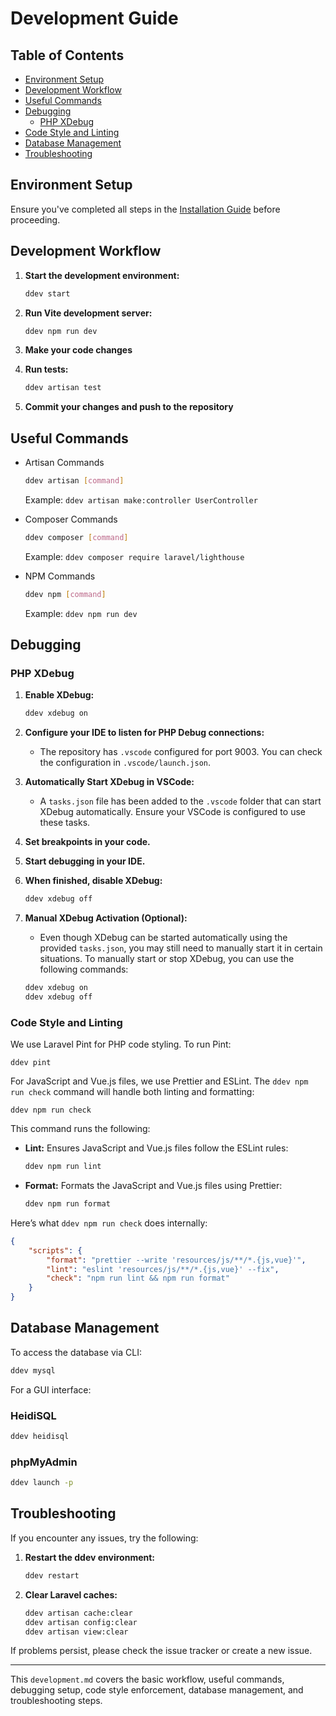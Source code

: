 
# Development Guide

## Table of Contents

- [Environment Setup](#environment-setup)
- [Development Workflow](#development-workflow)
- [Useful Commands](#useful-commands)
- [Debugging](#debugging)
  - [PHP XDebug](#php-xdebug)
- [Code Style and Linting](#code-style-and-linting)
- [Database Management](#database-management)
- [Troubleshooting](#troubleshooting)

## Environment Setup

Ensure you've completed all steps in the [Installation Guide](installation.md) before proceeding.

## Development Workflow

1. **Start the development environment:**

    ```sh
    ddev start
    ```

2. **Run Vite development server:**

    ```sh
    ddev npm run dev
    ```

3. **Make your code changes**

4. **Run tests:**

    ```sh
    ddev artisan test
    ```

5. **Commit your changes and push to the repository**

## Useful Commands

- Artisan Commands

    ```sh
    ddev artisan [command]
    ```

    Example: `ddev artisan make:controller UserController`

- Composer Commands

    ```sh
    ddev composer [command]
    ```

    Example: `ddev composer require laravel/lighthouse`

- NPM Commands

    ```sh
    ddev npm [command]
    ```

    Example: `ddev npm run dev`

## Debugging

### PHP XDebug

1. **Enable XDebug:**

    ```sh
    ddev xdebug on
    ```

2. **Configure your IDE to listen for PHP Debug connections:**
   - The repository has `.vscode` configured for port 9003. You can check the configuration in `.vscode/launch.json`.

3. **Automatically Start XDebug in VSCode:**
   - A `tasks.json` file has been added to the `.vscode` folder that can start XDebug automatically. Ensure your VSCode is configured to use these tasks.

4. **Set breakpoints in your code.**

5. **Start debugging in your IDE.**

6. **When finished, disable XDebug:**

    ```sh
    ddev xdebug off
    ```

7. **Manual XDebug Activation (Optional):**
   - Even though XDebug can be started automatically using the provided `tasks.json`, you may still need to manually start it in certain situations. To manually start or stop XDebug, you can use the following commands:

    ```sh
    ddev xdebug on
    ddev xdebug off
    ```

### Code Style and Linting

We use Laravel Pint for PHP code styling. To run Pint:

```
ddev pint
```

For JavaScript and Vue.js files, we use Prettier and ESLint. The `ddev npm run check` command will handle both linting and formatting:

```
ddev npm run check
```

This command runs the following:

- **Lint:** Ensures JavaScript and Vue.js files follow the ESLint rules:
  
  ```sh
  ddev npm run lint
  ```

- **Format:** Formats the JavaScript and Vue.js files using Prettier:
  
  ```sh
  ddev npm run format
  ```

Here’s what `ddev npm run check` does internally:

```json
{
    "scripts": {
        "format": "prettier --write 'resources/js/**/*.{js,vue}'",
        "lint": "eslint 'resources/js/**/*.{js,vue}' --fix",
        "check": "npm run lint && npm run format"
    }
}
```

## Database Management

To access the database via CLI:

```sh
ddev mysql
```

For a GUI interface:

### HeidiSQL

```sh
ddev heidisql
```

### phpMyAdmin

```sh
ddev launch -p
```

## Troubleshooting

If you encounter any issues, try the following:

1. **Restart the ddev environment:**

    ```sh
    ddev restart
    ```

2. **Clear Laravel caches:**

    ```sh
    ddev artisan cache:clear
    ddev artisan config:clear
    ddev artisan view:clear
    ```

If problems persist, please check the issue tracker or create a new issue.

---

This `development.md` covers the basic workflow, useful commands, debugging setup, code style enforcement, database management, and troubleshooting steps.
